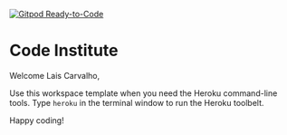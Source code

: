 [![Gitpod Ready-to-Code](https://img.shields.io/badge/Gitpod-Ready--to--Code-blue?logo=gitpod)](https://gitpod.io/#https://github.com/Code-Institute-Org/gitpod-heroku-install) 

# Code Institute

Welcome Lais Carvalho,

Use this workspace template when you need the Heroku command-line tools. Type `heroku` in the terminal window to run the Heroku toolbelt.

Happy coding!
